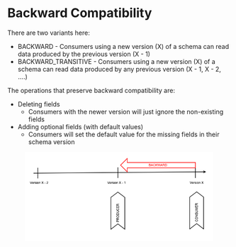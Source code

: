 # Backward Compatibility

There are two variants here:

* BACKWARD - Consumers using a new version (X) of a schema can read data produced by the previous version (X - 1)
* BACKWARD\_TRANSITIVE - Consumers using a new version (X) of a schema can read data produced by any previous version (X - 1, X - 2, ....)

The operations that preserve backward compatibility are:

* Deleting fields
  * Consumers with the newer version will just ignore the non-existing fields
* Adding optional fields (with default values)
  * Consumers will set the default value for the missing fields in their schema version

<figure><img src="../../../.gitbook/assets/spaces_PQHX3w20BF4lnkckLJzC_uploads_git-blob-17547da367c50d28e6996ea1d3fab4d10625765b_sr_backward_compatibility.png" alt=""><figcaption></figcaption></figure>
